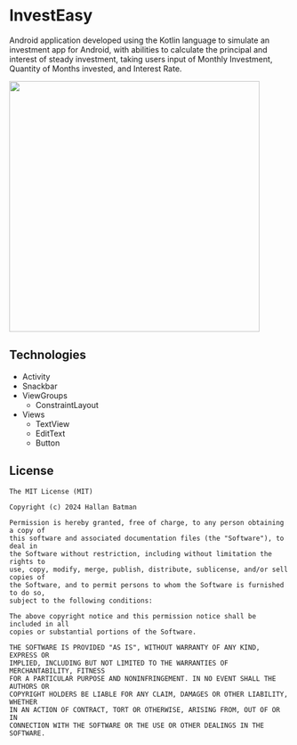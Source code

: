 # InvestEasy
Android application developed using the Kotlin language to simulate an investment app for Android, with abilities to calculate the principal and interest of steady investment, taking users input of Monthly Investment, Quantity of Months invested, and Interest Rate.

<img src="https://github.com/user-attachments/assets/1f86815a-6a3b-492e-9a33-019d51c9832a" width=450/>

## Technologies
- Activity
- Snackbar
- ViewGroups
  - ConstraintLayout
- Views
  - TextView
  - EditText
  - Button

## License
```
The MIT License (MIT)

Copyright (c) 2024 Hallan Batman

Permission is hereby granted, free of charge, to any person obtaining a copy of
this software and associated documentation files (the "Software"), to deal in
the Software without restriction, including without limitation the rights to
use, copy, modify, merge, publish, distribute, sublicense, and/or sell copies of
the Software, and to permit persons to whom the Software is furnished to do so,
subject to the following conditions:

The above copyright notice and this permission notice shall be included in all
copies or substantial portions of the Software.

THE SOFTWARE IS PROVIDED "AS IS", WITHOUT WARRANTY OF ANY KIND, EXPRESS OR
IMPLIED, INCLUDING BUT NOT LIMITED TO THE WARRANTIES OF MERCHANTABILITY, FITNESS
FOR A PARTICULAR PURPOSE AND NONINFRINGEMENT. IN NO EVENT SHALL THE AUTHORS OR
COPYRIGHT HOLDERS BE LIABLE FOR ANY CLAIM, DAMAGES OR OTHER LIABILITY, WHETHER
IN AN ACTION OF CONTRACT, TORT OR OTHERWISE, ARISING FROM, OUT OF OR IN
CONNECTION WITH THE SOFTWARE OR THE USE OR OTHER DEALINGS IN THE SOFTWARE.
```
